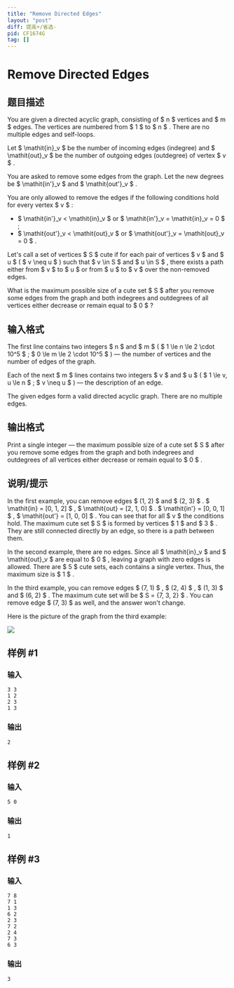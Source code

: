 ```yaml
---
title: "Remove Directed Edges"
layout: "post"
diff: 提高+/省选-
pid: CF1674G
tag: []
---
```


# Remove Directed Edges

## 题目描述

You are given a directed acyclic graph, consisting of $ n $ vertices and $ m $ edges. The vertices are numbered from $ 1 $ to $ n $ . There are no multiple edges and self-loops.

Let $ \mathit{in}_v $ be the number of incoming edges (indegree) and $ \mathit{out}_v $ be the number of outgoing edges (outdegree) of vertex $ v $ .

You are asked to remove some edges from the graph. Let the new degrees be $ \mathit{in'}_v $ and $ \mathit{out'}_v $ .

You are only allowed to remove the edges if the following conditions hold for every vertex $ v $ :

- $ \mathit{in'}_v < \mathit{in}_v $ or $ \mathit{in'}_v = \mathit{in}_v = 0 $ ;
- $ \mathit{out'}_v < \mathit{out}_v $ or $ \mathit{out'}_v = \mathit{out}_v = 0 $ .

Let's call a set of vertices $ S $ cute if for each pair of vertices $ v $ and $ u $ ( $ v \neq u $ ) such that $ v \in S $ and $ u \in S $ , there exists a path either from $ v $ to $ u $ or from $ u $ to $ v $ over the non-removed edges.

What is the maximum possible size of a cute set $ S $ after you remove some edges from the graph and both indegrees and outdegrees of all vertices either decrease or remain equal to $ 0 $ ?

## 输入格式

The first line contains two integers $ n $ and $ m $ ( $ 1 \le n \le 2 \cdot 10^5 $ ; $ 0 \le m \le 2 \cdot 10^5 $ ) — the number of vertices and the number of edges of the graph.

Each of the next $ m $ lines contains two integers $ v $ and $ u $ ( $ 1 \le v, u \le n $ ; $ v \neq u $ ) — the description of an edge.

The given edges form a valid directed acyclic graph. There are no multiple edges.

## 输出格式

Print a single integer — the maximum possible size of a cute set $ S $ after you remove some edges from the graph and both indegrees and outdegrees of all vertices either decrease or remain equal to $ 0 $ .

## 说明/提示

In the first example, you can remove edges $ (1, 2) $ and $ (2, 3) $ . $ \mathit{in} = [0, 1, 2] $ , $ \mathit{out} = [2, 1, 0] $ . $ \mathit{in'} = [0, 0, 1] $ , $ \mathit{out'} = [1, 0, 0] $ . You can see that for all $ v $ the conditions hold. The maximum cute set $ S $ is formed by vertices $ 1 $ and $ 3 $ . They are still connected directly by an edge, so there is a path between them.

In the second example, there are no edges. Since all $ \mathit{in}_v $ and $ \mathit{out}_v $ are equal to $ 0 $ , leaving a graph with zero edges is allowed. There are $ 5 $ cute sets, each contains a single vertex. Thus, the maximum size is $ 1 $ .

In the third example, you can remove edges $ (7, 1) $ , $ (2, 4) $ , $ (1, 3) $ and $ (6, 2) $ . The maximum cute set will be $ S = \{7, 3, 2\} $ . You can remove edge $ (7, 3) $ as well, and the answer won't change.

Here is the picture of the graph from the third example:

 ![](https://cdn.luogu.com.cn/upload/vjudge_pic/CF1674G/ea3975363bf1572eafbd52c82cc1fe5e48b9fade.png)

## 样例 #1

### 输入

```
3 3
1 2
2 3
1 3
```

### 输出

```
2
```

## 样例 #2

### 输入

```
5 0
```

### 输出

```
1
```

## 样例 #3

### 输入

```
7 8
7 1
1 3
6 2
2 3
7 2
2 4
7 3
6 3
```

### 输出

```
3
```

